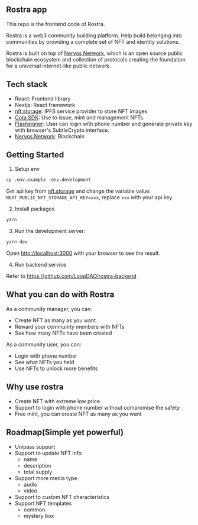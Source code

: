## Rostra app

This repo is the frontend code of Rostra.

Rostra is a web3 community building platform. Help build belonging into communities by providing a complete set of NFT and identity solutions.

Rostra is built on top of [Nervos Network](https://www.nervos.org/), which is an open source public blockchain ecosystem and collection of protocols creating the foundation for a universal internet-like public network.

## Tech stack
- React: Frontend library
- Nextjs: React framework
- [nft.storage](https://nft.storage/): IPFS service provider to store NFT images
- [Cota SDK](https://github.com/nervina-labs/cota-sdk-js): Use to issue, mint and management NFTs.
- [Flashsigner](https://github.com/nervina-labs/flashsigner-sdk-js): User can login with phone number and generate private key with browser's SubtleCrypto interface.
- [Nervos Network](https://www.nervos.org/): Blockchain

## Getting Started

1. Setup env

```bash
cp .env.example .env.development
```

Get api key from [nft.storage](https://nft.storage/) and change the variable value:
`NEXT_PUBLIC_NFT_STORAGE_API_KEY=xxx`, replace `xxx` with your api key.

2. Install packages

```bash
yarn
```

3. Run the development server:

```bash
yarn dev
```

Open [http://localhost:3000](http://localhost:3000) with your browser to see the result.

4. Run backend service

Refer to https://github.com/LoopDAO/rostra-backend

## What you can do with Rostra
As a community manager, you can:
- Create NFT as many as you want
- Reward your community members with NFTs
- See how many NFTs have been created

As a community user, you can:
- Login with phone number
- See what NFTs you held
- Use NFTs to unlock more benefits

## Why use rostra
- Create NFT with extreme low price
- Support to login with phone number without compromise the safety
- Free mint, you can create NFT as many as you want

## Roadmap(Simple yet powerful)
- Unipass support
- Support to update NFT info
	- name
	- description
	- total supply
- Support more media type
	- audio
	- video
- Support to custom NFT characteristics
- Support NFT templates
	- common
	- mystery box
